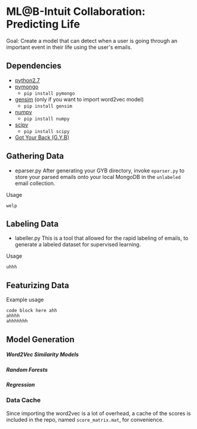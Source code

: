 # ML@B-Intuit Collaboration: Predicting Life
Goal: Create a model that can detect when a user is going through an important event in their life using the user's emails.

## Dependencies
* [python2.7][1]
* [pymongo][2]
    * `pip install pymongo`
* [gensim][3] (only if you want to import word2vec model)
    * `pip install gensim`
* [numpy][4]
    * `pip install numpy`
* [scipy][5]
    * `pip install scipy`
* [Got Your Back (G.Y.B)][6]


## Gathering Data
* eparser.py
After generating your GYB directory, invoke `eparser.py` to store your parsed emails onto your local MongoDB in the `unlabeled` email collection.

Usage
```
welp
```

## Labeling Data
* labeller.py
This is a tool that allowed for the rapid labeling of emails, to generate a labeled dataset for supervised learning.

Usage
```
uhhh
```

## Featurizing Data

Example usage
```
code block here ahh
ahhhh
ahhhhhhh
```
## Model Generation
##### Word2Vec Similarity Models
##### Random Forests
##### Regression

### Data Cache
Since importing the word2vec is a lot of overhead, a cache of the scores is included in the repo, named `score_matrix.mat`, for convenience.  

[1]: https://www.python.org/downloads/release/python-2712/
[2]: https://api.mongodb.com/python/current/
[3]: https://radimrehurek.com/gensim/
[4]: http://www.numpy.org/
[5]: https://www.scipy.org/









[6]: https://github.com/jay0lee/got-your-back/wiki

